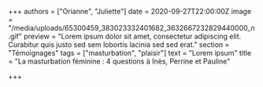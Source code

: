 +++
authors = ["Orianne", "Juliette"]
date = 2020-09-27T22:00:00Z
image = "/media/uploads/65300459_383023332401682_3632667232829440000_n.gif"
preview = "Lorem ipsum dolor sit amet, consectetur adipiscing elit. Curabitur quis justo sed sem lobortis lacinia sed sed erat."
section = "Témoignages"
tags = ["masturbation", "plaisir"]
text = "Lorem ipsum"
title = "La masturbation féminine : 4 questions à Inès, Perrine et Pauline"

+++
